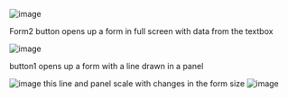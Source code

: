 ![image](https://github.com/user-attachments/assets/e1924387-20ed-433b-a5ff-a006bd0d9dda)

Form2 button opens up a form in full screen with data from the textbox

![image](https://github.com/user-attachments/assets/bae6b3de-71ee-4dc2-a18d-28615b9af7c1)

button1 opens up a form with a line drawn in a panel

![image](https://github.com/user-attachments/assets/e7cdbbbe-78fe-4797-921d-5962c6353e10) this line and panel scale with changes in the form size ![image](https://github.com/user-attachments/assets/d2d174df-3a58-4c70-a691-1fb175630c6e)

